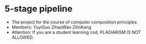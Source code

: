 # 5-stage pipeline
- The project for the course of computer composition principles
- Members: YuyiGuo ZihaoWan ZilinKang
- Attention: If you are a student learning cod, PLAGIARISM IS NOT ALLOWED.
